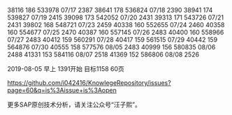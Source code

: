 

38116   186 533978 07/17 2387
38641   178 536824 07/18 2390
38941   174 539827 07/19 2415 
39098   173 542052 07/20 2431
39313   171 543726 07/21 2431
39802   168 548721 07/23 2459
40338   160 552655 07/24 2460
40358   160 554677 07/25 2470
40387   160 557145 07/26 2483
40400   160 558966 07/27 2483
40412   159 560291 07/28 
40417   159 561515 07/29
40442   159 564876 07/30
40555   158 577576 08/05 2483
40999   156 580835 08/06 2488
41331   153 584116 08/07 2518
41369   152 586806 08/08 2526 

2019-08-05 早上 1391开始 目标1158 60页 

https://github.com/i042416/KnowlegeRepository/issues?page=60&q=is%3Aissue+is%3Aopen

更多SAP原创技术分析，请关注公众号“汪子熙”。

